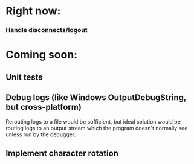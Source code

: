 # Right now:

### Handle disconnects/logout


# Coming soon:

## Unit tests

## Debug logs (like Windows OutputDebugString, but cross-platform)
Rerouting logs to a file would be sufficient, but ideal solution would be routing logs to an
output stream which the program doesn't normally see unless run by the debugger.

## Implement character rotation
